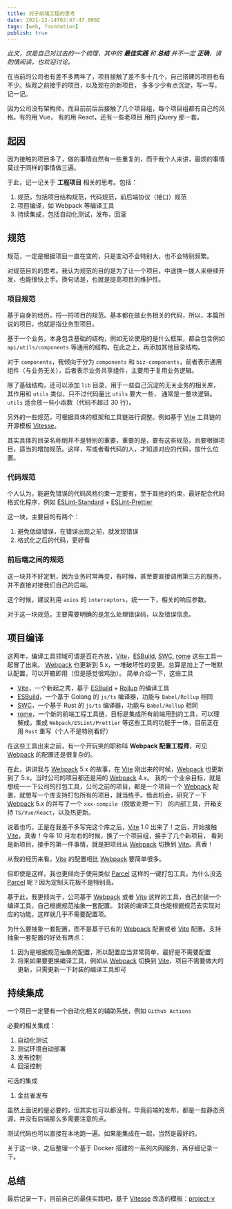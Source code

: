 ```yaml
---
title: 对于前端工程的思考
date: 2021-12-14T02:47:47.000Z
tags: [web, foundation]
publish: true
---
```


_此文，仅是自己对过去的一个梳理，其中的 **最佳实践** 和 **总结** 并不一定 **正确**，请酌情阅读，也欢迎讨论。_

在当前的公司也有差不多两年了，项目接触了差不多十几个，自己搭建的项目也有不少。纵观之前接手的项目，以及现在的新项目，
多多少少有点沉淀，写一写，记一记。

因为公司没有架构师，而且前前后后接触了几个项目组，每个项目组都有自己的风格。有的用 Vue， 有的用 React，还有一些老项目
用的 jQuery 那一套。

<!-- more -->

## 起因

因为接触的项目多了，做的事情自然有一些重复的，而于我个人来讲，最烦的事情莫过于同样的事情做三遍。

于此，记一记关于 **工程项目** 相关的思考。包括：

1. 规范，包括项目结构规范，代码规范，前后端协议（接口）规范
2. 项目编译，如 Webpack 等编译工具
3. 持续集成，包括自动化测试，发布，回滚

## 规范

规范，一定是根据项目一直在变的，只是变动不会特别大，也不会特别频繁。

对规范目的的思考。我认为规范的目的是为了让一个项目，中途换一拨人来继续开发，也能很快上手。换句话是，也就是提高项目的维护性。

### 项目规范

基于自身的经历，捋一捋项目的规范。基本都在做业务相关的代码，所以，本篇所说的项目，也就是指业务型项目。

基于一个业务，本身包含基础的结构，例如无论使用的是什么框架，都会包含例如 `api/utils/components` 等通用的结构。在此之上，再添加其他目录结构。

对于 `components`，我倾向于分为 `components` 和 `biz-components`，前者表示通用组件（与业务无关），后者表示业务共享组件，主要用于复用业务逻辑。

除了基础结构，还可以添加 `lib` 目录，用于一些自己沉淀的无关业务的相关库，其作用和 `utils` 类似，只不过代码量比 `utils` 要大一些，
通常是一整块逻辑。`utils` 适合放一些小函数（代码不超过 30 行）。

另外的一些规范，可根据具体的框架和工具链进行调整。例如基于 [Vite] 工具链的开源模板 [Vitesse]。

其实具体的目录名称倒并不是特别的重要，重要的是，要有这些规范，且要根据项目，适当的增加规范。这样，写或者看代码的人，才知道对应的代码，放什么位置。

### 代码规范

个人认为，能避免错误的代码风格约束一定要有，至于其他的约束，最好配合代码格式化程序，例如 [ESLint-Standard] + [ESLint-Prettier]

这一块，主要目的有两个：

1. 避免低级错误，在错误出现之前，就发现错误
2. 格式化之后的代码，更好看

### 前后端之间的规范

这一块并不好定制，因为业务时常再变，有时候，甚至要直接调用第三方的服务，并不直接对接我们自己的后端。

这个时候，建议利用 `axios` 的 `interceptors`，统一一下，相关的响应参数。

对于这一块规范，主要需要明确的是怎么处理错误码，以及错误信息。

## 项目编译

这两年，编译工具领域可谓是百花齐放，[Vite]，[ESBuild], [SWC], [rome] 这些工具一起冒了出来。
[Webpack] 也更新到 5.x，一堆破坏性的变更。总算是加上了一堆默认配置，可以开箱即用（但是感觉很鸡肋）。
简单介绍一下，这些工具

- [Vite]，一个新起之秀，基于 [ESBuild] + [Rollup] 的编译工具
- [ESBuild]，一个基于 Golang 的 `js/ts` 编译器，功能与 `Babel/Rollup` 相同
- [SWC]，一个基于 Rust 的 `js/ts` 编译器，功能与 `Babel/Rollup` 相同
- [rome]，一个新的前端工程工具链，目标是集成所有前端用到的工具，可以理解成，集成 `Webpack/ESLint/Prettier` 等这些工具的功能于一体，目前正在用 `Rust` 重写（个人不是特别看好）

在这些工具出来之前，有一个开玩笑的职称叫 **Webpack 配置工程师**，可见 [Webpack] 的配置还是很复杂的。

在此，讲讲我与 [Webpack] 5.x 的故事，在 [Vite] 刚出来的时候，[Webpack] 也更新到了 5.x，当时公司的项目都还是用的 [Webpack] 4.x。
我的一个业余目标，就是想统一一下公司的打包工具，公司之前的项目，都是一个项目一个 [Webpack] 配置，就想写一个库支持打包所有的项目，就当练手。借此机会，研究了一下
[Webpack] 5.x 的并写了一个 `xxx-compile`（脱敏处理一下） 的内部工具，开箱支持 `TS/Vue/React`，以及热更新。

说着也巧，正是在我差不多写完这个库之后，[Vite] 1.0 出来了！之后，开始接触 [Vite]，真香！今年 10 月左右的时候，换了一个项目组，接手了几个新项目，
看到是新项目，接手的第一件事情，就是把项目从 [Webpack] 切换到 [Vite]。真香！

从我的经历来看，[Vite] 的配置相比 [Webpack] 要简单很多。

但即使是这样，我也更倾向于使用类似 [Parcel] 这样的一键打包工具。为什么没选 [Parcel] 呢？因为定制天花板不是特别高。

基于此，我更倾向于，公司基于 [Webpack] 或者 [Vite] 这样的工具，自己封装一个编译工具，自己根据规范抽象一套配置。
封装的编译工具也能根据规范去实现对应的功能，这样就几乎不需要配置项。

为什么要抽象一套配置，而不是基于已有的 [Webpack] 配置或者 [Vite] 配置。支持抽象一套配置的好处有两点：

1. 因为是根据规范抽象的配置，所以配置应当非常简单，最好是不需要配置
2. 将来如果要更换编译工具，例如从 [Webpack] 切换到 [Vite]，项目不需要做大的更新，只需更新一下封装的编译工具即可

## 持续集成

一个项目一定要有一个自动化相关的辅助系统，例如 `Github Actions`

必要的相关集成：

1. 自动化测试
2. 测试环境自动部署
3. 发布控制
4. 回滚控制

可选的集成

1. 金丝雀发布

虽然上面说的是必要的，但其实也可以都没有。毕竟前端的发布，都是一些静态资源，并没有后端那么多需要注意的点。

测试代码也可以直接在本地跑一遍。如果能集成在一起，当然是最好的。

关于这一块，之后整理一个基于 Docker 搭建的一系列内网服务，再仔细记录一下。

## 总结

最后记录一下，目前自己的最佳实践吧，基于 [Vitesse] 改造的模板：[project-v](https://github.com/0x-jerry/project-v)

[parcel]: https://parceljs.org/
[rome]: https://github.com/rome/tools
[swc]: https://SWC.rs/
[rollup]: https://rollupjs.org/
[esbuild]: https://ESBuild.github.io/
[vite]: https://Vitejs.dev
[webpack]: https://Webpack.js.org/
[vitesse]: https://github.com/antfu/Vitesse
[eslint-standard]: https://github.com/Standard/ESLint-config-Standard
[eslint-prettier]: https://github.com/Prettier/ESLint-config-Prettier
